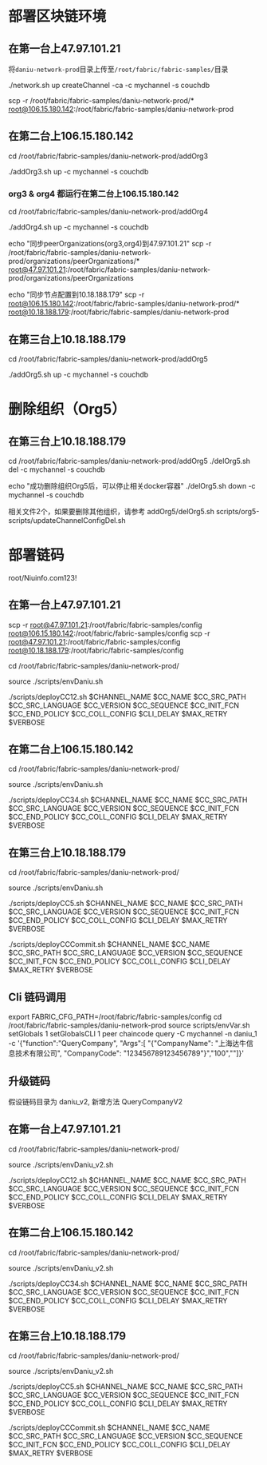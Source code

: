 # 部署区块链环境
## 在第一台上47.97.101.21

将`daniu-network-prod`目录上传至`/root/fabric/fabric-samples/`目录

./network.sh up createChannel -ca -c mychannel -s couchdb

scp -r /root/fabric/fabric-samples/daniu-network-prod/* root@106.15.180.142:/root/fabric/fabric-samples/daniu-network-prod

## 在第二台上106.15.180.142

cd /root/fabric/fabric-samples/daniu-network-prod/addOrg3

./addOrg3.sh up -c mychannel -s couchdb

### org3 & org4 都运行在第二台上106.15.180.142
cd /root/fabric/fabric-samples/daniu-network-prod/addOrg4

./addOrg4.sh up -c mychannel -s couchdb

echo "同步peerOrganizations(org3,org4)到47.97.101.21"
scp -r /root/fabric/fabric-samples/daniu-network-prod/organizations/peerOrganizations/* root@47.97.101.21:/root/fabric/fabric-samples/daniu-network-prod/organizations/peerOrganizations

echo "同步节点配置到10.18.188.179"
scp -r root@106.15.180.142:/root/fabric/fabric-samples/daniu-network-prod/* root@10.18.188.179:/root/fabric/fabric-samples/daniu-network-prod

## 在第三台上10.18.188.179
cd /root/fabric/fabric-samples/daniu-network-prod/addOrg5

./addOrg5.sh up -c mychannel -s couchdb


# 删除组织（Org5）
## 在第三台上10.18.188.179
cd /root/fabric/fabric-samples/daniu-network-prod/addOrg5
./delOrg5.sh del -c mychannel -s couchdb

echo "成功删除组织Org5后，可以停止相关docker容器"
./delOrg5.sh down -c mychannel -s couchdb

相关文件2个，如果要删除其他组织，请参考
addOrg5/delOrg5.sh
scripts/org5-scripts/updateChannelConfigDel.sh


# 部署链码
root/Niuinfo.com123!

## 在第一台上47.97.101.21

scp -r root@47.97.101.21:/root/fabric/fabric-samples/config root@106.15.180.142:/root/fabric/fabric-samples/config
scp -r root@47.97.101.21:/root/fabric/fabric-samples/config root@10.18.188.179:/root/fabric/fabric-samples/config

cd /root/fabric/fabric-samples/daniu-network-prod/

source ./scripts/envDaniu.sh

./scripts/deployCC12.sh $CHANNEL_NAME $CC_NAME $CC_SRC_PATH $CC_SRC_LANGUAGE $CC_VERSION $CC_SEQUENCE $CC_INIT_FCN $CC_END_POLICY $CC_COLL_CONFIG $CLI_DELAY $MAX_RETRY $VERBOSE

## 在第二台上106.15.180.142

cd /root/fabric/fabric-samples/daniu-network-prod/

source ./scripts/envDaniu.sh

./scripts/deployCC34.sh $CHANNEL_NAME $CC_NAME $CC_SRC_PATH $CC_SRC_LANGUAGE $CC_VERSION $CC_SEQUENCE $CC_INIT_FCN $CC_END_POLICY $CC_COLL_CONFIG $CLI_DELAY $MAX_RETRY $VERBOSE

## 在第三台上10.18.188.179

cd /root/fabric/fabric-samples/daniu-network-prod/

source ./scripts/envDaniu.sh

./scripts/deployCC5.sh $CHANNEL_NAME $CC_NAME $CC_SRC_PATH $CC_SRC_LANGUAGE $CC_VERSION $CC_SEQUENCE $CC_INIT_FCN $CC_END_POLICY $CC_COLL_CONFIG $CLI_DELAY $MAX_RETRY $VERBOSE

./scripts/deployCCCommit.sh $CHANNEL_NAME $CC_NAME $CC_SRC_PATH $CC_SRC_LANGUAGE $CC_VERSION $CC_SEQUENCE $CC_INIT_FCN $CC_END_POLICY $CC_COLL_CONFIG $CLI_DELAY $MAX_RETRY $VERBOSE

## Cli 链码调用

export FABRIC_CFG_PATH=/root/fabric/fabric-samples/config
cd /root/fabric/fabric-samples/daniu-network-prod
source scripts/envVar.sh
setGlobals 1
setGlobalsCLI 1
peer chaincode query -C mychannel -n daniu_1 -c '{"function":"QueryCompany", "Args":[ "{\"CompanyName\": \"上海达牛信息技术有限公司\", \"CompanyCode\":  \"123456789123456789\"}","100",""]}'


## 升级链码
假设链码目录为 daniu_v2, 新增方法 QueryCompanyV2

## 在第一台上47.97.101.21

cd /root/fabric/fabric-samples/daniu-network-prod/

source ./scripts/envDaniu_v2.sh

./scripts/deployCC12.sh $CHANNEL_NAME $CC_NAME $CC_SRC_PATH $CC_SRC_LANGUAGE $CC_VERSION $CC_SEQUENCE $CC_INIT_FCN $CC_END_POLICY $CC_COLL_CONFIG $CLI_DELAY $MAX_RETRY $VERBOSE

## 在第二台上106.15.180.142

cd /root/fabric/fabric-samples/daniu-network-prod/

source ./scripts/envDaniu_v2.sh

./scripts/deployCC34.sh $CHANNEL_NAME $CC_NAME $CC_SRC_PATH $CC_SRC_LANGUAGE $CC_VERSION $CC_SEQUENCE $CC_INIT_FCN $CC_END_POLICY $CC_COLL_CONFIG $CLI_DELAY $MAX_RETRY $VERBOSE

## 在第三台上10.18.188.179

cd /root/fabric/fabric-samples/daniu-network-prod/

source ./scripts/envDaniu_v2.sh

./scripts/deployCC5.sh $CHANNEL_NAME $CC_NAME $CC_SRC_PATH $CC_SRC_LANGUAGE $CC_VERSION $CC_SEQUENCE $CC_INIT_FCN $CC_END_POLICY $CC_COLL_CONFIG $CLI_DELAY $MAX_RETRY $VERBOSE

./scripts/deployCCCommit.sh $CHANNEL_NAME $CC_NAME $CC_SRC_PATH $CC_SRC_LANGUAGE $CC_VERSION $CC_SEQUENCE $CC_INIT_FCN $CC_END_POLICY $CC_COLL_CONFIG $CLI_DELAY $MAX_RETRY $VERBOSE

